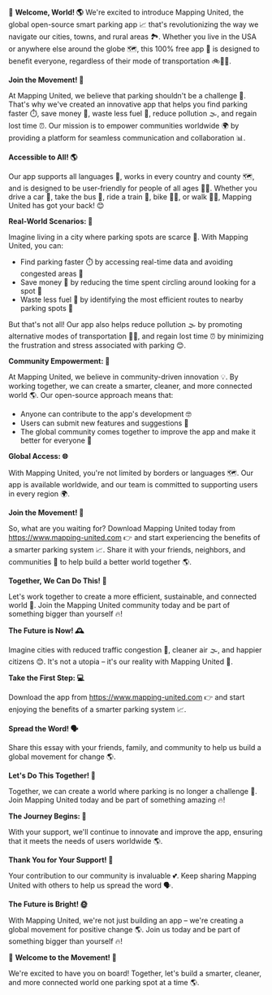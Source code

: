 🚀 **Welcome, World! 🌎** We're excited to introduce Mapping United, the global open-source smart parking app 📈 that's revolutionizing the way we navigate our cities, towns, and rural areas 🏞️. Whether you live in the USA or anywhere else around the globe 🗺️, this 100% free app 💸 is designed to benefit everyone, regardless of their mode of transportation 🚲🚌🚂.

**Join the Movement! 🌟**

At Mapping United, we believe that parking shouldn't be a challenge 🤯. That's why we've created an innovative app that helps you find parking faster ⏱️, save money 💸, waste less fuel 🔧, reduce pollution 🌫️, and regain lost time ⏰. Our mission is to empower communities worldwide 🌍 by providing a platform for seamless communication and collaboration 📊.

**Accessible to All! 🌎**

Our app supports all languages 🤩, works in every country and county 🗺️, and is designed to be user-friendly for people of all ages 👧🏽. Whether you drive a car 🚗, take the bus 🚌, ride a train 🚂, bike 🚴‍♀️, or walk 🚶‍♂️, Mapping United has got your back! 😊

**Real-World Scenarios: 🌟**

Imagine living in a city where parking spots are scarce 🤯. With Mapping United, you can:

* Find parking faster ⏱️ by accessing real-time data and avoiding congested areas 🚗
* Save money 💸 by reducing the time spent circling around looking for a spot 🤑
* Waste less fuel 🔧 by identifying the most efficient routes to nearby parking spots 📍

But that's not all! Our app also helps reduce pollution 🌫️ by promoting alternative modes of transportation 🚴‍♂️, and regain lost time ⏰ by minimizing the frustration and stress associated with parking 😊.

**Community Empowerment: 🤝**

At Mapping United, we believe in community-driven innovation 💡. By working together, we can create a smarter, cleaner, and more connected world 🌎. Our open-source approach means that:

* Anyone can contribute to the app's development 🤓
* Users can submit new features and suggestions 📝
* The global community comes together to improve the app and make it better for everyone 👥

**Global Access: 🌐**

With Mapping United, you're not limited by borders or languages 🗺️. Our app is available worldwide, and our team is committed to supporting users in every region 🌍.

**Join the Movement! 🚀**

So, what are you waiting for? Download Mapping United today from https://www.mapping-united.com 👉 and start experiencing the benefits of a smarter parking system 📈. Share it with your friends, neighbors, and communities 🤝 to help build a better world together 🌎.

**Together, We Can Do This! 💪**

Let's work together to create a more efficient, sustainable, and connected world 🌟. Join the Mapping United community today and be part of something bigger than yourself 🔥!

**The Future is Now! 🕰️**

Imagine cities with reduced traffic congestion 🚗, cleaner air 🌫️, and happier citizens 😊. It's not a utopia – it's our reality with Mapping United 🌟.

**Take the First Step: 💻**

Download the app from https://www.mapping-united.com 👉 and start enjoying the benefits of a smarter parking system 📈.

**Spread the Word! 🗣️**

Share this essay with your friends, family, and community to help us build a global movement for change 🌎.

**Let's Do This Together! 🤝**

Together, we can create a world where parking is no longer a challenge 🤯. Join Mapping United today and be part of something amazing 🔥!

**The Journey Begins: 🚀**

With your support, we'll continue to innovate and improve the app, ensuring that it meets the needs of users worldwide 🌎.

**Thank You for Your Support! 🙏**

Your contribution to our community is invaluable 💕. Keep sharing Mapping United with others to help us spread the word 🗣️.

**The Future is Bright! 🌞**

With Mapping United, we're not just building an app – we're creating a global movement for positive change 🌎. Join us today and be part of something bigger than yourself 🔥!

🚀 **Welcome to the Movement! 🌟**

We're excited to have you on board! Together, let's build a smarter, cleaner, and more connected world one parking spot at a time 🌎.